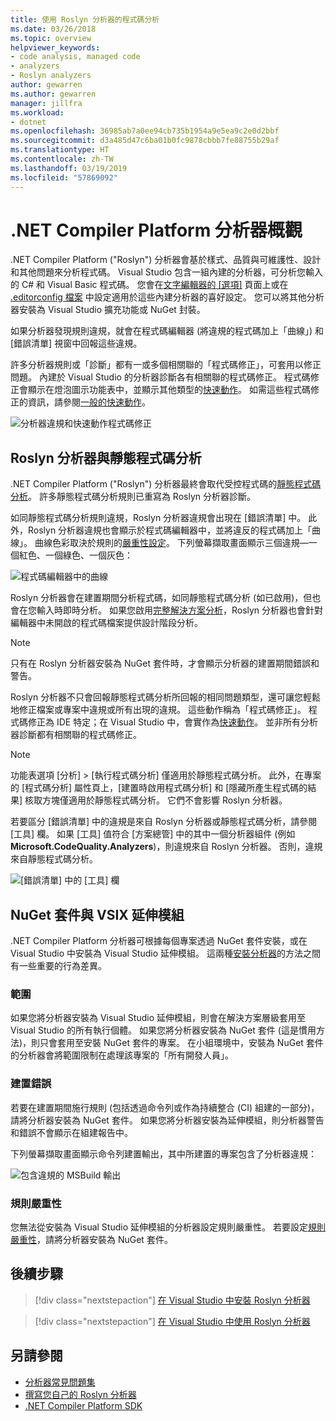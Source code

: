 ```yaml
---
title: 使用 Roslyn 分析器的程式碼分析
ms.date: 03/26/2018
ms.topic: overview
helpviewer_keywords:
- code analysis, managed code
- analyzers
- Roslyn analyzers
author: gewarren
ms.author: gewarren
manager: jillfra
ms.workload:
- dotnet
ms.openlocfilehash: 36985ab7a0ee94cb735b1954a9e5ea9c2e0d2bbf
ms.sourcegitcommit: d3a485d47c6ba01b0fc9878cbbb7fe88755b29af
ms.translationtype: HT
ms.contentlocale: zh-TW
ms.lasthandoff: 03/19/2019
ms.locfileid: "57869092"
---
```

# <a name="overview-of-net-compiler-platform-analyzers"></a>.NET Compiler Platform 分析器概觀

.NET Compiler Platform ("Roslyn") 分析器會基於樣式、品質與可維護性、設計和其他問題來分析程式碼。 Visual Studio 包含一組內建的分析器，可分析您輸入的 C# 和 Visual Basic 程式碼。 您會在[文字編輯器的 [選項]](../ide/code-styles-and-quick-actions.md) 頁面上或在 [.editorconfig 檔案](../ide/editorconfig-code-style-settings-reference.md) 中設定適用於這些內建分析器的喜好設定。 您可以將其他分析器安裝為 Visual Studio 擴充功能或 NuGet 封裝。

如果分析器發現規則違規，就會在程式碼編輯器 (將違規的程式碼加上「曲線」) 和 [錯誤清單] 視窗中回報這些違規。

許多分析器規則或「診斷」都有一或多個相關聯的「程式碼修正」，可套用以修正問題。 內建於 Visual Studio 的分析器診斷各有相關聯的程式碼修正。 程式碼修正會顯示在燈泡圖示功能表中，並顯示其他類型的[快速動作](../ide/quick-actions.md)。 如需這些程式碼修正的資訊，請參閱[一般的快速動作](../ide/common-quick-actions.md)。

![分析器違規和快速動作程式碼修正](../code-quality/media/built-in-analyzer-code-fix.png)

## <a name="roslyn-analyzers-vs-static-code-analysis"></a>Roslyn 分析器與靜態程式碼分析

.NET Compiler Platform ("Roslyn") 分析器最終會取代受控程式碼的[靜態程式碼分析](../code-quality/code-analysis-for-managed-code-overview.md)。 許多靜態程式碼分析規則已重寫為 Roslyn 分析器診斷。

如同靜態程式碼分析規則違規，Roslyn 分析器違規會出現在 [錯誤清單] 中。 此外，Roslyn 分析器違規也會顯示於程式碼編輯器中，並將違反的程式碼加上「曲線」。 曲線色彩取決於規則的[嚴重性設定](../code-quality/use-roslyn-analyzers.md#rule-severity)。 下列螢幕擷取畫面顯示三個違規&mdash;一個紅色、一個綠色、一個灰色：

![程式碼編輯器中的曲線](media/diagnostics-severity-colors.png)

Roslyn 分析器會在建置期間分析程式碼，如同靜態程式碼分析 (如已啟用)，但也會在您輸入時即時分析。 如果您啟用[完整解決方案分析](../code-quality/how-to-enable-and-disable-full-solution-analysis-for-managed-code.md#to-toggle-full-solution-analysis)，Roslyn 分析器也會針對編輯器中未開啟的程式碼檔案提供設計階段分析。

> [!NOTE]
> 只有在 Roslyn 分析器安裝為 NuGet 套件時，才會顯示分析器的建置期間錯誤和警告。

Roslyn 分析器不只會回報靜態程式碼分析所回報的相同問題類型，還可讓您輕鬆地修正檔案或專案中違規或所有出現的違規。 這些動作稱為「程式碼修正」。 程式碼修正為 IDE 特定；在 Visual Studio 中，會實作為[快速動作](../ide/quick-actions.md)。 並非所有分析器診斷都有相關聯的程式碼修正。

> [!NOTE]
> 功能表選項 [分析] > [執行程式碼分析] 僅適用於靜態程式碼分析。 此外，在專案的 [程式碼分析] 屬性頁上，[建置時啟用程式碼分析] 和 [隱藏所產生程式碼的結果] 核取方塊僅適用於靜態程式碼分析。 它們不會影響 Roslyn 分析器。

若要區分 [錯誤清單] 中的違規是來自 Roslyn 分析器或靜態程式碼分析，請參閱 [工具] 欄。 如果 [工具] 值符合 [方案總管] 中的其中一個分析器組件 (例如 **Microsoft.CodeQuality.Analyzers**)，則違規來自 Roslyn 分析器。 否則，違規來自靜態程式碼分析。

![[錯誤清單] 中的 [工具] 欄](media/code-analysis-tool-in-error-list.png)

## <a name="nuget-package-versus-vsix-extension"></a>NuGet 套件與 VSIX 延伸模組

.NET Compiler Platform 分析器可根據每個專案透過 NuGet 套件安裝，或在 Visual Studio 中安裝為 Visual Studio 延伸模組。 這兩種[安裝分析器](../code-quality/install-roslyn-analyzers.md)的方法之間有一些重要的行為差異。

### <a name="scope"></a>範圍

如果您將分析器安裝為 Visual Studio 延伸模組，則會在解決方案層級套用至 Visual Studio 的所有執行個體。 如果您將分析器安裝為 NuGet 套件 (這是慣用方法)，則只會套用至安裝 NuGet 套件的專案。 在小組環境中，安裝為 NuGet 套件的分析器會將範圍限制在處理該專案的「所有開發人員」。

### <a name="build-errors"></a>建置錯誤

若要在建置期間施行規則 (包括透過命令列或作為持續整合 (CI) 組建的一部分)，請將分析器安裝為 NuGet 套件。 如果您將分析器安裝為延伸模組，則分析器警告和錯誤不會顯示在組建報告中。

下列螢幕擷取畫面顯示命令列建置輸出，其中所建置的專案包含了分析器違規：

![包含違規的 MSBuild 輸出](media/command-line-build-analyzers.png)

### <a name="rule-severity"></a>規則嚴重性

您無法從安裝為 Visual Studio 延伸模組的分析器設定規則嚴重性。 若要設定[規則嚴重性](../code-quality/use-roslyn-analyzers.md#rule-severity)，請將分析器安裝為 NuGet 套件。

## <a name="next-steps"></a>後續步驟

> [!div class="nextstepaction"]
> [在 Visual Studio 中安裝 Roslyn 分析器](../code-quality/install-roslyn-analyzers.md)

> [!div class="nextstepaction"]
> [在 Visual Studio 中使用 Roslyn 分析器](../code-quality/use-roslyn-analyzers.md)

## <a name="see-also"></a>另請參閱

- [分析器常見問題集](analyzers-faq.md)
- [撰寫您自己的 Roslyn 分析器](../extensibility/getting-started-with-roslyn-analyzers.md)
- [.NET Compiler Platform SDK](/dotnet/csharp/roslyn-sdk/)